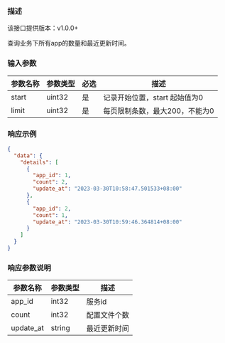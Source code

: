 ### 描述
该接口提供版本：v1.0.0+


查询业务下所有app的数量和最近更新时间。

### 输入参数
| 参数名称     | 参数类型     | 必选   | 描述             |
| ------------ | ------------ | ------ | ---------------- |
|start	|uint32	|是	|记录开始位置，start 起始值为0|
|limit	|uint32	|是	|每页限制条数，最大200，不能为0|
### 响应示例
```json
{
  "data": {
    "details": [
      {
        "app_id": 1,
        "count": 2,
        "update_at": "2023-03-30T10:58:47.501533+08:00"
      },
      {
        "app_id": 2,
        "count": 1,
        "update_at": "2023-03-30T10:59:46.364814+08:00"
      }
    ]
  }
}
```

### 响应参数说明
| 参数名称     | 参数类型   | 描述                           |
| ------------ | ---------- | ------------------------------ |
|      app_id        |      int32      |            服务id                   |
|      count        |      int32      |             配置文件个数                  |
|       update_at       |      string      |            最近更新时间                  |

